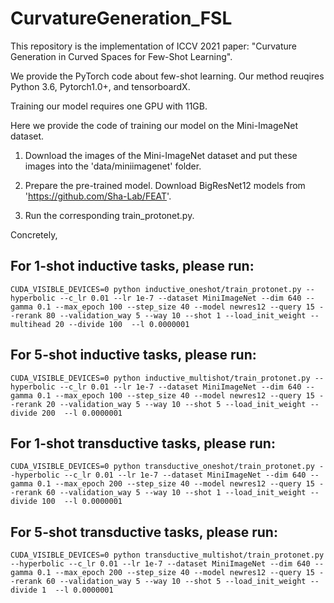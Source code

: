# CurvatureGeneration_FSL

This repository is the implementation of ICCV 2021 paper: "Curvature Generation in Curved Spaces for Few-Shot Learning".

We provide the PyTorch code about few-shot learning. Our method reuqires Python 3.6, Pytorch1.0+, and tensorboardX.

Training our model requires one GPU with 11GB.

Here we provide the code of training our model on the Mini-ImageNet dataset.

1. Download the images of the Mini-ImageNet dataset and put these images into the 'data/miniimagenet' folder.

2. Prepare the pre-trained model. Download BigResNet12 models from 'https://github.com/Sha-Lab/FEAT'.
 
3. Run the corresponding train_protonet.py.

Concretely,

For 1-shot inductive tasks, please run:
-------
```
CUDA_VISIBLE_DEVICES=0 python inductive_oneshot/train_protonet.py --hyperbolic --c_lr 0.01 --lr 1e-7 --dataset MiniImageNet --dim 640 --gamma 0.1 --max_epoch 100 --step_size 40 --model newres12 --query 15 --rerank 80 --validation_way 5 --way 10 --shot 1 --load_init_weight --multihead 20 --divide 100  --l 0.0000001 
```

For 5-shot inductive tasks, please run:
-------
```
CUDA_VISIBLE_DEVICES=0 python inductive_multishot/train_protonet.py --hyperbolic --c_lr 0.01 --lr 1e-7 --dataset MiniImageNet --dim 640 --gamma 0.1 --max_epoch 100 --step_size 40 --model newres12 --query 15 --rerank 20 --validation_way 5 --way 10 --shot 5 --load_init_weight --divide 200  --l 0.0000001
```

For 1-shot transductive tasks, please run:
-------
```
CUDA_VISIBLE_DEVICES=0 python transductive_oneshot/train_protonet.py --hyperbolic --c_lr 0.01 --lr 1e-7 --dataset MiniImageNet --dim 640 --gamma 0.1 --max_epoch 200 --step_size 40 --model newres12 --query 15 --rerank 60 --validation_way 5 --way 10 --shot 1 --load_init_weight --divide 100  --l 0.0000001
```

For 5-shot transductive tasks, please run:
-------
```
CUDA_VISIBLE_DEVICES=0 python transductive_multishot/train_protonet.py --hyperbolic --c_lr 0.01 --lr 1e-7 --dataset MiniImageNet --dim 640 --gamma 0.1 --max_epoch 200 --step_size 40 --model newres12 --query 15 --rerank 60 --validation_way 5 --way 10 --shot 5 --load_init_weight --divide 1  --l 0.0000001
```



